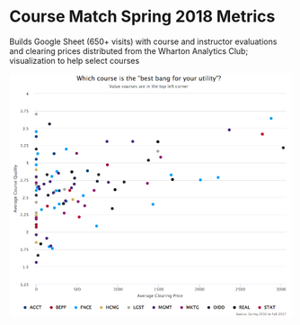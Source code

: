 # Course Match Spring 2018 Metrics
Builds Google Sheet (650+ visits) with course and instructor evaluations and clearing prices distributed from the Wharton Analytics Club; visualization to help select courses

![](coursematch_s18.png)
